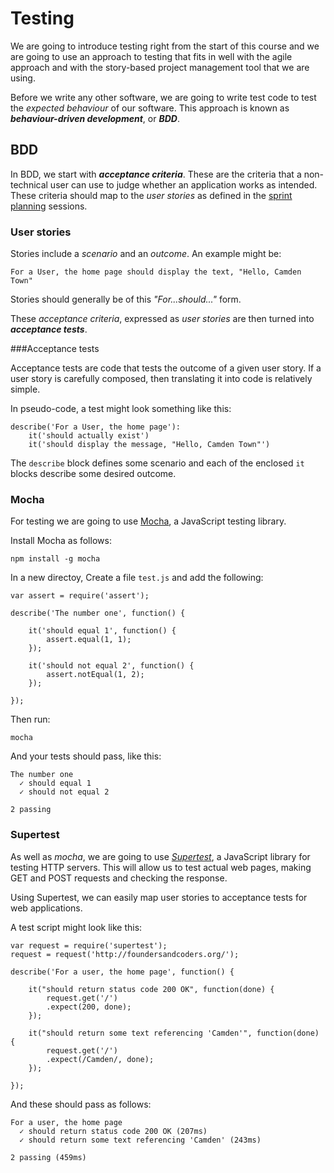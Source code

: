 # Testing

We are going to introduce testing right from the start of this course and we are going to use an approach to testing that fits in well with the agile approach and with the story-based project management tool that we are using.

Before we write any other software, we are going to write test code to test the *expected behaviour* of our software. This approach is known as ***behaviour-driven development***, or ***BDD***.

## BDD

In BDD, we start with ***acceptance criteria***. These are the criteria that a non-technical user can use to judge whether an application works as intended. These criteria should map to the *user stories* as defined in the [sprint planning](topics/planning) sessions.

### User stories

Stories include a *scenario* and an *outcome*. An example might be:

    For a User, the home page should display the text, "Hello, Camden Town"

Stories should generally be of this *"For...should..."* form.

These *acceptance criteria*, expressed as *user stories* are then turned into ***acceptance tests***.

###Acceptance tests

Acceptance tests are code that tests the outcome of a given user story. If a user story is carefully composed, then translating it into code is relatively simple.

In pseudo-code, a test might look something like this:

    describe('For a User, the home page'):
        it('should actually exist')
        it('should display the message, "Hello, Camden Town"')

The `describe` block defines some scenario and each of the enclosed `it` blocks  describe some desired outcome.

### Mocha

For testing we are going to use [Mocha](http://visionmedia.github.io/mocha/), a JavaScript testing library. 

Install Mocha as follows:

    npm install -g mocha

In a new directoy, Create a file `test.js` and add the following:

    var assert = require('assert');

    describe('The number one', function() {

        it('should equal 1', function() {
            assert.equal(1, 1);
        });

        it('should not equal 2', function() {
            assert.notEqual(1, 2);
        });

    });

Then run:

    mocha

And your tests should pass, like this:

    The number one
      ✓ should equal 1
      ✓ should not equal 2
    
    2 passing

### Supertest

As well as *mocha*, we are going to use [*Supertest*](https://github.com/visionmedia/supertest), a JavaScript library for testing HTTP servers. This will allow us to test actual web pages, making GET and POST requests and checking the response.

Using Supertest, we can easily map user stories to acceptance tests for web applications.

A test script might look like this:

    var request = require('supertest');
    request = request('http://foundersandcoders.org/');

    describe('For a user, the home page', function() {

        it("should return status code 200 OK", function(done) {
            request.get('/')
	        .expect(200, done);
        });

        it("should return some text referencing 'Camden'", function(done) {
            request.get('/')
	        .expect(/Camden/, done);
        });

    });

And these should pass as follows:

    For a user, the home page
      ✓ should return status code 200 OK (207ms)
      ✓ should return some text referencing 'Camden' (243ms)

    2 passing (459ms)





